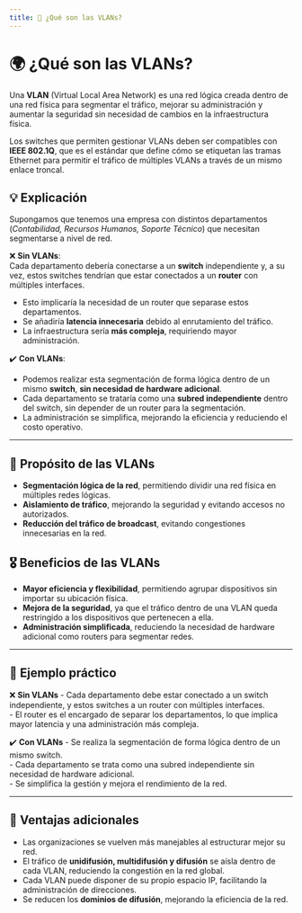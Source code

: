 ```yaml
---
title: 📌 ¿Qué son las VLANs?
---
```


# 🌍 ¿Qué son las VLANs?

Una **VLAN** (Virtual Local Area Network) es una red lógica creada dentro de una red física para segmentar el tráfico, mejorar su administración y aumentar la seguridad sin necesidad de cambios en la infraestructura física.

Los switches que permiten gestionar VLANs deben ser compatibles con **IEEE 802.1Q**, que es el estándar que define cómo se etiquetan las tramas Ethernet para permitir el tráfico de múltiples VLANs a través de un mismo enlace troncal.


## 💡 Explicación

Supongamos que tenemos una empresa con distintos departamentos (_Contabilidad, Recursos Humanos, Soporte Técnico_) que necesitan segmentarse a nivel de red.  

❌  **Sin VLANs**:  
  Cada departamento debería conectarse a un **switch** independiente y, a su vez, estos switches tendrían que estar conectados a un **router** con múltiples interfaces. 

  - Esto implicaría la necesidad de un router que separase estos departamentos.  
  - Se añadiría **latencia innecesaria** debido al enrutamiento del tráfico.  
  - La infraestructura sería **más compleja**, requiriendo mayor administración.  

 ✔️ **Con VLANs**:  
  
  - Podemos realizar esta segmentación de forma lógica dentro de un mismo **switch**, **sin necesidad de hardware adicional**.  
  - Cada departamento se trataría como una **subred independiente** dentro del switch, sin depender de un router para la segmentación.  
  - La administración se simplifica, mejorando la eficiencia y reduciendo el costo operativo.  

---


## 🎯 Propósito de las VLANs

- **Segmentación lógica de la red**, permitiendo dividir una red física en múltiples redes lógicas.  
- **Aislamiento de tráfico**, mejorando la seguridad y evitando accesos no autorizados.  
- **Reducción del tráfico de broadcast**, evitando congestiones innecesarias en la red.  


## 🎖️ Beneficios de las VLANs

- **Mayor eficiencia y flexibilidad**, permitiendo agrupar dispositivos sin importar su ubicación física.  
- **Mejora de la seguridad**, ya que el tráfico dentro de una VLAN queda restringido a los dispositivos que pertenecen a ella.  
- **Administración simplificada**, reduciendo la necesidad de hardware adicional como routers para segmentar redes.  

---

## 🧩 Ejemplo práctico

❌ **Sin VLANs**
    - Cada departamento debe estar conectado a un switch independiente, y estos switches a un router con múltiples interfaces.  
    - El router es el encargado de separar los departamentos, lo que implica mayor latencia y una administración más compleja.

✔️ **Con VLANs**
    - Se realiza la segmentación de forma lógica dentro de un mismo switch.  
    - Cada departamento se trata como una subred independiente sin necesidad de hardware adicional.  
    - Se simplifica la gestión y mejora el rendimiento de la red.

---

## 💎 Ventajas adicionales

- Las organizaciones se vuelven más manejables al estructurar mejor su red.  
- El tráfico de **unidifusión, multidifusión y difusión** se aísla dentro de cada VLAN, reduciendo la congestión en la red global.  
- Cada VLAN puede disponer de su propio espacio IP, facilitando la administración de direcciones.  
- Se reducen los **dominios de difusión**, mejorando la eficiencia de la red.  
